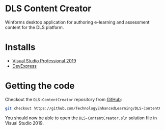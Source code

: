 # DLS Content Creator
 Winforms desktop application for authoring e-learning and assessment content for the DLS platform.

# Installs

- [Visual Studio Professional 2019](https://visualstudio.microsoft.com/downloads/)
- [DevExpress](https://www.devexpress.com/ClientCenter/DownloadManager/)

# Getting the code

Checkout the `DLS-ContentCreator` repository from [GitHub](https://github.com/TechnologyEnhancedLearning/DLS-ContentCreator):

```bash
git checkout https://github.com/TechnologyEnhancedLearning/DLS-ContentCreator.git
```

You should now be able to open the `DLS-ContentCreator.sln` solution file in Visual Studio 2019.